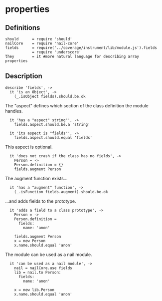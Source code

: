 properties
==========
Definitions
-----------

    should      = require 'should'
    nailCore    = require 'nail-core'
    fields      = require('../coverage/instrument/lib/module.js').fields
    _           = require 'underscore'
    they        = it #more natural language for describing array properties

Description
-----------

    describe 'fields', ->
      it 'is an Object', ->
        (_.isObject fields).should.be.ok

The "aspect" defines which section of the class definition the module handles.

      it 'has a "aspect" string"', ->
        fields.aspect.should.be.a 'string'

      it 'its aspect is "fields"', ->
        fields.aspect.should.equal 'fields'

This aspect is optional.

      it 'does not crash if the class has no fields', ->
        Person = ->
        Person.definition = {}
        fields.augment Person

The augment function exists...

      it 'has a "augment" function', ->
        (_.isFunction fields.augment).should.be.ok

...and adds fields to the prototype.

      it 'adds a field to a class prototype', ->
        Person = ->
        Person.definition =
          fields:
            name: 'anon'

        fields.augment Person
        x = new Person
        x.name.should.equal 'anon'

The module can be used as a nail module.

      it 'can be used as a nail module', ->
        nail = nailCore.use fields
        lib = nail.to Person:
          fields:
            name: 'anon'

        x = new lib.Person
        x.name.should.equal 'anon'